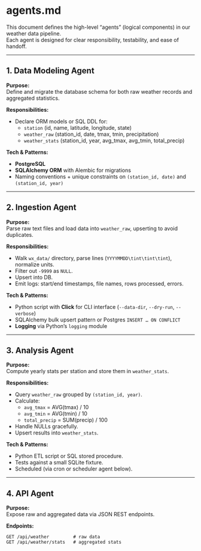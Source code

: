 # agents.md

This document defines the high-level “agents” (logical components) in our weather data pipeline.  
Each agent is designed for clear responsibility, testability, and ease of handoff.

---

## 1. Data Modeling Agent

**Purpose:**  
Define and migrate the database schema for both raw weather records and aggregated statistics.

**Responsibilities:**  
- Declare ORM models or SQL DDL for:
  - `station` (id, name, latitude, longitude, state)
  - `weather_raw` (station_id, date, tmax, tmin, precipitation)
  - `weather_stats` (station_id, year, avg_tmax, avg_tmin, total_precip)

**Tech & Patterns:**  
- **PostgreSQL**  
- **SQLAlchemy ORM** with Alembic for migrations  
- Naming conventions + unique constraints on `(station_id, date)` and `(station_id, year)`

---

## 2. Ingestion Agent

**Purpose:**  
Parse raw text files and load data into `weather_raw`, upserting to avoid duplicates.

**Responsibilities:**  
- Walk `wx_data/` directory, parse lines (`YYYYMMDD\tint\tint\tint`), normalize units.  
- Filter out `-9999` as `NULL`.  
- Upsert into DB.  
- Emit logs: start/end timestamps, file names, rows processed, errors.

**Tech & Patterns:**  
- Python script with **Click** for CLI interface (`--data-dir`, `--dry-run`, `--verbose`)  
- SQLAlchemy bulk upsert pattern or Postgres `INSERT … ON CONFLICT`  
- **Logging** via Python’s `logging` module

---

## 3. Analysis Agent

**Purpose:**  
Compute yearly stats per station and store them in `weather_stats`.

**Responsibilities:**  
- Query `weather_raw` grouped by `(station_id, year)`.  
- Calculate:
  - `avg_tmax` = AVG(tmax) / 10
  - `avg_tmin` = AVG(tmin) / 10
  - `total_precip` = SUM(precip) / 100
- Handle NULLs gracefully.  
- Upsert results into `weather_stats`.  

**Tech & Patterns:**  
- Python ETL script or SQL stored procedure.  
- Tests against a small SQLite fixture.  
- Scheduled (via cron or scheduler agent below).

---

## 4. API Agent

**Purpose:**  
Expose raw and aggregated data via JSON REST endpoints.

**Endpoints:**  
```text
GET /api/weather         # raw data
GET /api/weather/stats   # aggregated stats
